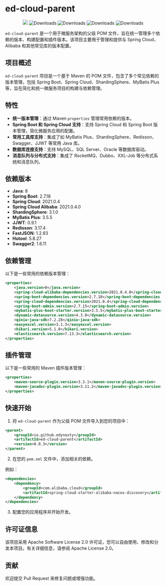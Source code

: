 # ed-cloud-parent

<p align="center">
  <img src="https://img.shields.io/github/license/alibaba/arthas.svg"/>
  <img src="https://img.shields.io/badge/JDK-1.8-8A2BE2" alt="Downloads"/>
  <img src="https://img.shields.io/badge/Spring%20Boot-2.7.18-blue" alt="Downloads"/>
  <img src="https://img.shields.io/badge/Spring%20Cloud-2021.0.4-blue" alt="Downloads"/>
  <img src="https://img.shields.io/badge/Spring%20Cloud%20Alibaba-2021.0.4.0-blue" alt="Downloads"/>
</p>


`ed-cloud-parent` 是一个用于微服务架构的父级 POM 文件，旨在统一管理多个依赖的版本、构建配置和插件版本。该项目主要用于管理和提供与 Spring Cloud、Alibaba 和其他常见库的版本配置。

## 项目概述

`ed-cloud-parent` 项目是一个基于 Maven 的 POM 文件，包含了多个常见依赖的版本管理，包括 Spring Boot、Spring Cloud、ShardingSphere、MyBatis Plus 等，旨在简化和统一微服务项目的构建与依赖管理。

## 特性

- **统一版本管理**：通过 Maven `properties` 管理常用依赖的版本。
- **Spring Boot 和 Spring Cloud 支持**：支持 Spring Cloud 和 Spring Boot 版本管理，简化微服务应用的配置。
- **常用工具库支持**：集成了如 MyBatis Plus、ShardingSphere、Redisson、Swagger、JJWT 等常用 Java 库。
- **数据库连接支持**：支持 MySQL、SQL Server、Oracle 等数据库驱动。
- **消息队列与分布式支持**：集成了 RocketMQ、Dubbo、XXL-Job 等分布式系统和消息队列。

## 依赖版本

- **Java**: 8
- **Spring Boot**: 2.7.18
- **Spring Cloud**: 2021.0.4
- **Spring Cloud Alibaba**: 2021.0.4.0
- **ShardingSphere**: 3.1.0
- **MyBatis Plus**: 3.5.5
- **JJWT**: 0.9.1
- **Redisson**: 3.17.4
- **FastJSON**: 1.2.83
- **Hutool**: 5.8.27
- **Swagger2**: 1.6.11

## 依赖管理

以下是一些常用的依赖版本管理：

```xml
<properties>
    <java.version>8</java.version>
    <spring-cloud-alibaba-dependencies.version>2021.0.4.0</spring-cloud-alibaba-dependencies.version>
    <spring-boot-dependencies.version>2.7.18</spring-boot-dependencies.version>
    <spring-cloud-dependencies.version>2021.0.4</spring-cloud-dependencies.version>
    <spring-boot-admin.version>2.7.15</spring-boot-admin.version>
    <mybatis-plus-boot-starter.version>3.5.5</mybatis-plus-boot-starter.version>
    <dynamic-datasource.version>4.3.0</dynamic-datasource.version>
    <qiniu-java-sdk>7.2.28</qiniu-java-sdk>
    <easyexcel.version>3.1.3</easyexcel.version>
    <hikari.version>5.1.0</hikari.version>
    <elasticsearch.version>7.13.3</elasticsearch.version>
</properties>
```
## 插件管理
以下是一些常用的 Maven 插件版本管理：

```xml
<properties>
    <maven-source-plugin.version>3.3.1</maven-source-plugin.version>
    <maven-javadoc-plugin.version>3.11.2</maven-javadoc-plugin.version>
</properties>
```

## 快速开始

1. 将 `ed-cloud-parent` 作为父级 POM 文件导入到您的项目中：

```xml
<parent>
    <groupId>io.github.edynasty</groupId>
    <artifactId>ed-cloud-parent</artifactId>
    <version>0.0.3</version>
</parent>
```
2. 在您的 `pom.xml` 文件中，添加相关的依赖。

例如：

```xml
<dependencies>
    <dependency>
        <groupId>com.alibaba.cloud</groupId>
        <artifactId>spring-cloud-starter-alibaba-nacos-discovery</artifactId>
    </dependency>
</dependencies>
```

3. 配置您的应用程序并开始开发。

## 许可证信息
该项目采用 Apache Software License 2.0 许可证，您可以自由使用、修改和分发本项目。有关详细信息，请参阅 Apache License 2.0。

## 贡献
欢迎提交 Pull Request 来修复问题或增强功能。


